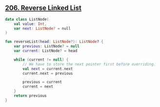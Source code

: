 ## [206. Reverse Linked List](https://leetcode.com/problems/reverse-linked-list/)

```kotlin
data class ListNode(
    val value: Int,
    var next: ListNode? = null
)

fun reverseList(head: ListNode?): ListNode? {
    var previous: ListNode? = null
    var current: ListNode? = head

    while (current != null) {
        // We have to store the next pointer first before overriding.
        val next = current.next
        current.next = previous

        previous = current
        current = next
    }
    return previous
}
```

